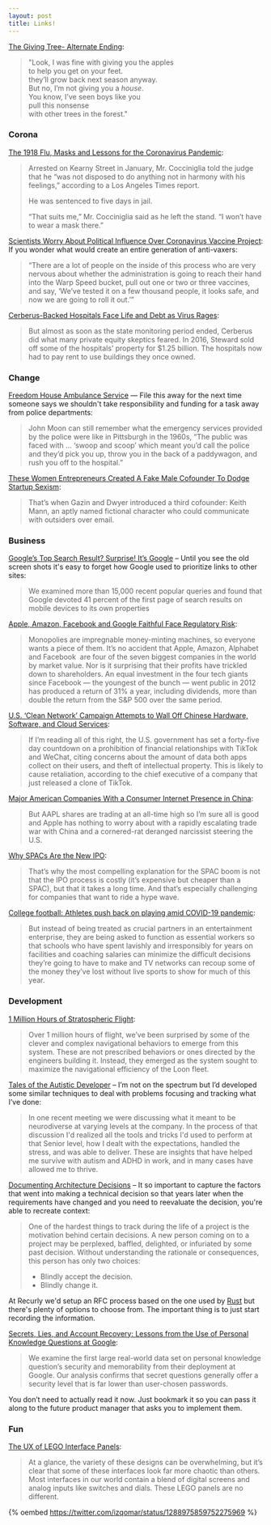 ```yaml
---
layout: post
title: Links!
---
```


[The Giving Tree- Alternate Ending](https://www.topherpayne.com/giving-tree):
> "Look, I was fine with giving you the apples<br>
> to help you get on your feet.<br>
> they’ll grow back next season anyway.<br>
> But no, I’m not giving you a *house*.<br>
> You know, I’ve seen boys like you<br>
> pull this nonsense<br>
> with other trees in the forest."

### Corona

[The 1918 Flu, Masks and Lessons for the Coronavirus Pandemic](https://www.nytimes.com/2020/08/03/us/mask-protests-1918.html):
> Arrested on Kearny Street in January, Mr. Cocciniglia told the judge
> that he “was not disposed to do anything not in harmony with his
> feelings,” according to a Los Angeles Times report.
>
> He was sentenced to five days in jail.
>
> “That suits me,” Mr. Cocciniglia said as he left the stand. “I won’t
> have to wear a mask there.”

[Scientists Worry About Political Influence Over Coronavirus Vaccine Project](https://www.nytimes.com/2020/08/02/us/politics/coronavirus-vaccine.html):
If you wonder what would create an entire generation of anti-vaxers:
> “There are a lot of people on the inside of this process who are very
> nervous about whether the administration is going to reach their hand
> into the Warp Speed bucket, pull out one or two or three vaccines, and
> say, ‘We’ve tested it on a few thousand people, it looks safe, and now
> we are going to roll it out.’”

[Cerberus-Backed Hospitals Face Life and Debt as Virus Rages](https://www.bloomberg.com/news/features/2020-08-06/cerberus-backed-hospitals-face-life-and-debt-as-virus-rages):
> But almost as soon as the state monitoring period ended, Cerberus
> did what many private equity skeptics feared. In 2016, Steward sold
> off some of the hospitals’ property for $1.25 billion. The hospitals
> now had to pay rent to use buildings they once owned.


### Change

[Freedom House Ambulance Service](https://99percentinvisible.org/episode/freedom-house-ambulance-service/)
— File this away for the next time someone says we shouldn't take responsibility
and funding for a task away from police departments:
> John Moon can still remember what the emergency services provided by the
> police were like  in Pittsburgh in the 1960s, “The public was faced with
> … ‘swoop and scoop’ which meant you’d call the police and they’d pick
> you up, throw you in the back of a paddywagon, and rush you off to the
> hospital.”

[These Women Entrepreneurs Created A Fake Male Cofounder To Dodge Startup Sexism](https://www.fastcompany.com/40456604/these-women-entrepreneurs-created-a-fake-male-cofounder-to-dodge-startup-sexism):
> That’s when Gazin and Dwyer introduced a third cofounder: Keith Mann, an
> aptly named fictional character who could communicate with outsiders
> over email.


### Business

[Google’s Top Search Result? Surprise! It’s Google](https://themarkup.org/google-the-giant/2020/07/28/google-search-results-prioritize-google-products-over-competitors)
– Until you see the old screen shots it's easy to forget how Google used to prioritize links to other sites:
> We examined more than 15,000 recent popular queries and found that
> Google devoted 41 percent of the first page of search results on mobile
> devices to its own properties

[Apple, Amazon, Facebook and Google Faithful Face Regulatory Risk](https://www.bloomberg.com/opinion/articles/2020-08-03/apple-amazon-facebook-and-google-faithful-face-regulatory-risk):
> Monopolies are impregnable money-minting machines, so everyone wants a
> piece of them. It’s no accident that Apple, Amazon, Alphabet and
> Facebook  are four of the seven biggest companies in the world by market
> value. Nor is it surprising that their profits have trickled down to
> shareholders. An equal investment in the four tech giants since Facebook
> — the youngest of the bunch — went public in 2012 has produced a return
> of 31% a year, including dividends, more than double the return from the
> S&P 500 over the same period.  

[U.S. ‘Clean Network’ Campaign Attempts to Wall Off Chinese Hardware, Software, and Cloud Services](https://pxlnv.com/linklog/freedom-wall-of-patriotism/):
> If I’m reading all of this right, the U.S. government has set a
> forty-five day countdown on a prohibition of financial relationships
> with TikTok and WeChat, citing concerns about the amount of data both
> apps collect on their users, and theft of intellectual property. This is
> likely to cause retaliation, according to the chief executive of a
> company that just released a clone of TikTok.

[Major American Companies With a Consumer Internet Presence in China](https://daringfireball.net/linked/2020/08/04/apple-china-tiktok):
> But AAPL shares are trading at an all-time high so I’m sure all is good
> and Apple has nothing to worry about with a rapidly escalating trade war
> with China and a cornered-rat deranged narcissist steering the U.S.

[Why SPACs Are the New IPO](https://marker.medium.com/why-spacs-are-the-new-ipo-dcefe54b4bdd):
> That’s why the most compelling explanation for the SPAC boom is not that
> the IPO process is costly (it’s expensive but cheaper than a SPAC), but
> that it takes a long time. And that’s especially challenging for
> companies that want to ride a hype wave.

[College football: Athletes push back on playing amid COVID-19 pandemic](https://www.usatoday.com/story/sports/college/columnist/dan-wolken/2020/08/02/college-football-athletes-push-back-playing-amid-covid-19-pandemic/5566991002/):
> But instead of being treated as crucial partners in an entertainment
> enterprise, they are being asked to function as essential workers so
> that schools who have spent lavishly and irresponsibly for years on
> facilities and coaching salaries can minimize the difficult decisions
> they’re going to have to make and TV networks can recoup some of the
> money they’ve lost without live sports to show for much of this year. 


### Development

[1 Million Hours of Stratospheric Flight](https://medium.com/loon-for-all/1-million-hours-of-stratospheric-flight-f7af7ae728ac):
> Over 1 million hours of flight, we’ve been surprised by some of the
> clever and complex navigational behaviors to emerge from this system.
> These are not prescribed behaviors or ones directed by the engineers
> building it. Instead, they emerged as the system sought to maximize the
> navigational efficiency of the Loon fleet.

[Tales of the Autistic Developer](https://dev.to/baweaver/tales-of-the-autistic-developer-senior-developer-3l0c)
– I’m not on the spectrum but I’d developed some similar techniques to deal with
problems focusing and tracking what I’ve done:
> In one recent meeting we were discussing what it meant to be
> neurodiverse at varying levels at the company. In the process of that
> discussion I'd realized all the tools and tricks I'd used to perform at
> that Senior level, how I dealt with the expectations, handled the
> stress, and was able to deliver.
> These are insights that have helped me survive with autism and ADHD in
> work, and in many cases have allowed me to thrive.

[Documenting Architecture Decisions](http://thinkrelevance.com/blog/2011/11/15/documenting-architecture-decisions)
– It so important to capture the factors that went into making a technical
decision so that years later when the requirements have changed and you need
to reevaluate the decision, you're able to recreate context:
> One of the hardest things to track during the life of a project is the
> motivation behind certain decisions. A new person coming on to a project
> may be perplexed, baffled, delighted, or infuriated by some past
> decision. Without understanding the rationale or consequences, this
> person has only two choices:
> - Blindly accept the decision.
> - Blindly change it.

At Recurly we'd setup an RFC process based on the one used by [Rust](https://github.com/rust-lang/rfcs)
but there's plenty of options to choose from. The important thing is to just
start recording the information.

[Secrets, Lies, and Account Recovery: Lessons from the Use of Personal Knowledge Questions at Google](https://static.googleusercontent.com/media/research.google.com/en/us/pubs/archive/43783.pdf):
> We examine the first large real-world data set on personal knowledge
> question’s security and memorability from their deployment at Google.
> Our analysis confirms that secret questions generally offer a security
> level that is far lower than user-chosen passwords.

You don’t need to actually read it now. Just bookmark it so you can pass it
along to the future product manager that asks you to implement them.

### Fun

[The UX of LEGO Interface Panels](https://www.designedbycave.co.uk/2020/LEGO-Interface-UX/):
> At a glance, the variety of these designs can be overwhelming, but it’s
> clear that some of these interfaces look far more chaotic than others.
> Most interfaces in our world contain a blend of digital screens and
> analog inputs like switches and dials. These LEGO panels are no
> different.

{% oembed https://twitter.com/izqomar/status/1288975859752275969 %}
